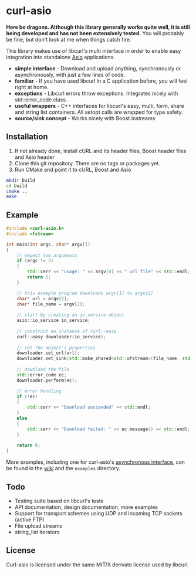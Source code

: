 curl-asio
=========

**Here be dragons. Although this library generally works quite well, it is still being developed and has not been extensively tested.** You will probably be fine, but don't look at me when things catch fire.

This library makes use of libcurl's multi interface in order to enable easy integration into standalone [Asio](http://think-async.com/) applications.

* **simple interface** - Download and upload anything, synchronously or asynchronously, with just a few lines of code.
* **familiar** - If you have used libcurl in a C application before, you will feel right at home.
* **exceptions** - Libcurl errors throw exceptions. Integrates nicely with std::error_code class.
* **useful wrappers** - C++ interfaces for libcurl's easy, multi, form, share and string list containers. All setopt calls are wrapped for type safety.
* **source/sink concept** - Works nicely with Boost.Iostreams

Installation
------------
1. If not already done, install cURL and its header files, Boost header files and Asio header
2. Clone this git repository. There are no tags or packages yet.
3. Run CMake and point it to cURL, Boost and Asio

```bash
mkdir build
cd build
cmake ..
make
```

Example
-------

```c++
#include <curl-asio.h>
#include <fstream>

int main(int argc, char* argv[])
{
	// expect two arguments
	if (argc != 3)
	{
		std::cerr << "usage: " << argv[0] << " url file" << std::endl;
		return 1;
	}

	// this example program downloads argv[1] to argv[2]
	char* url = argv[1];
	char* file_name = argv[2];
	
	// start by creating an io_service object
	asio::io_service io_service;
	
	// construct an instance of curl::easy
	curl::easy downloader(io_service);
	
	// set the object's properties
	downloader.set_url(url);
	downloader.set_sink(std::make_shared<std::ofstream>(file_name, std::ios::binary));
	
	// download the file
	std::error_code ec;
	downloader.perform(ec);

	// error handling
	if (!ec)
	{
		std::cerr << "Download succeeded" << std::endl;
	}
	else
	{
		std::cerr << "Download failed: " << ec.message() << std::endl;
	}
	
	return 0;
}
```

More examples, including one for curl-asio's [asynchronous interface](https://github.com/mologie/curl-asio/wiki/Asynchronous-interface), can be found in the [wiki](https://github.com/mologie/curl-asio/wiki) and the `examples` directory.

Todo
----

* Testing suite based on libcurl's tests
* API documentation, design documentation, more examples
* Support for transport schemes using UDP and incoming TCP sockets (active FTP)
* File upload streams
* string_list iterators

License
-------
Curl-asio is licensed under the same MIT/X derivate license used by libcurl.
